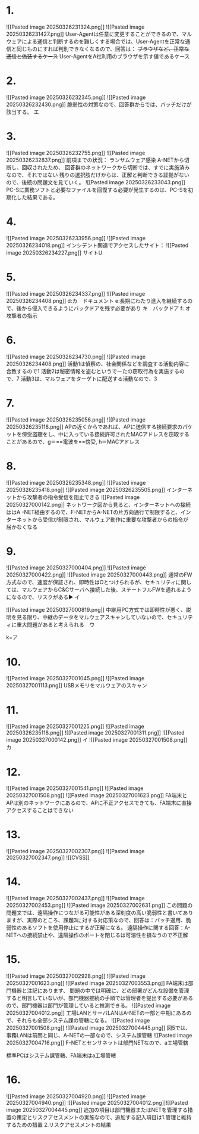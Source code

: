 # 1.
![[Pasted image 20250326231324.png]]
![[Pasted image 20250326231427.png]]
User-Agentは任意に変更することができるので、マルウェアによる通信と判断するのを難しくする場合では、User-Agentを正常な通信と同じものにすれば判別できなくなるので、回答は：
~~ブラウザなど、正常な通信と偽装するケース~~
User-AgentをA社利用のブラウザを示す値であるケース

# 2.
![[Pasted image 20250326232345.png]]
![[Pasted image 20250326232430.png]]
脆弱性の対策なので、回答群からでは、バッチだけが該当する。
エ

# 3.
![[Pasted image 20250326232755.png]]
![[Pasted image 20250326232837.png]]
前項までの状況：
ランサムウェア感染
A-NETから切断し、回収されたため、
回答群のネットワークから切断では、すでに実施済みなので、それではない
残りの選択肢だけからは、正解と判断できる証拠がないので、後続の問題文を見ていく。
![[Pasted image 20250326233043.png]]
PC-Sに業務ソフトと必要なファイルを回復する必要が発生するのは、PC-Sを初期化した結果である。

# 4.
![[Pasted image 20250326233956.png]]
![[Pasted image 20250326234018.png]]
インシデント関連でアクセスしたサイト：
![[Pasted image 20250326234227.png]]
サイトU

# 5.
![[Pasted image 20250326234337.png]]
![[Pasted image 20250326234408.png]]
d:カ　ドキュメント
e:長期にわたり進入を継続するので、後から侵入できるようにバックドアを残す必要があり
キ　バックドア
f: オ　攻撃者の指示

# 6.
![[Pasted image 20250326234730.png]]
![[Pasted image 20250326234408.png]]
活動1は偵察の、社会関係などを調査する活動内容に合致するので1
活動2は秘密情報を盗むというでーたの窃取行為を実施するので、7
活動3は、マルウェアをターゲトに配送する活動なので、3

# 7.
![[Pasted image 20250326235056.png]]
![[Pasted image 20250326235118.png]]
APの近くからであれば、APに送信する接続要求のパケットを傍受盗聴をし、中に入っている接続許可されたMACアドレスを窃取することがあるので、g＝==電波を==傍受, h＝MACアドレス

# 8.
![[Pasted image 20250326235348.png]]
![[Pasted image 20250326235418.png]]
![[Pasted image 20250326235505.png]]
インターネットから攻撃者の指令受信を阻止できる
![[Pasted image 20250327000142.png]]
ネットワーク図から見ると、インターネットへの接続ははA -NET経由するので、F-NETからA-NETの片方向通行で制限すると、インターネットから受信が制限され、マルウェア動作に重要な攻撃者からの指令が届かなくなる

# 9.
![[Pasted image 20250327000404.png]]
![[Pasted image 20250327000422.png]]
![[Pasted image 20250327000443.png]]
通常のFW方式なので、速度が保証され、即時性はOとつけられるが、セキュリティに関しては、マルウェアからC&Cサーバへ接続した後、ステートフルFWを通れるようになるので、リスクがある▶︎ イ

![[Pasted image 20250327000819.png]]
中継用PC方式では即時性が悪く、説明を見る限り、中継のデータをマルウェアスキャンしていないので、セキュリティに重大問題があると考えられる　ウ

k=ア

# 10.
![[Pasted image 20250327001045.png]]
![[Pasted image 20250327001113.png]]
USBメモリをマルウェアのスキャン

# 11.
![[Pasted image 20250327001225.png]]
![[Pasted image 20250326235118.png]]
![[Pasted image 20250327001311.png]]
![[Pasted image 20250327000142.png]]
イ
![[Pasted image 20250327001508.png]]
カ

# 12.
![[Pasted image 20250327001541.png]]
![[Pasted image 20250327001508.png]]
![[Pasted image 20250327001623.png]]
FA端末とAPは別のネットワークにあるので、APに不正アクセスできても、FA端末に直接アクセスすることはできない

# 13.
![[Pasted image 20250327002307.png]]
![[Pasted image 20250327002347.png]]
![[CVSS]]

# 14.
![[Pasted image 20250327002437.png]]
![[Pasted image 20250327002453.png]]
![[Pasted image 20250327002631.png]]
この問題の問題文では、遠隔操作につながる可能性がある深刻度の高い脆弱性と書いてありますが、実際のところ、課題3に対する対応策なので、回答は：バッチ適用、脆弱性のあるソフトを使用停止にするが正解になる。
遠隔操作に関する回答：A-NETへの接続禁止や、遠隔操作のポートを閉じるは可溶性を損なうので不正解

# 15.
![[Pasted image 20250327002928.png]]
![[Pasted image 20250327001623.png]]
![[Pasted image 20250327003553.png]]
FA端末は部門機器と注記にあります、
問題の中では明確に、どの部署がどんな設備を管理すると明言していないが、部門機器接続の手順では管理者を提出する必要があるので、部門機器は部門が管理していると推測できる。
![[Pasted image 20250327004012.png]]
工場LANとサーバLANはA-NETの一部と中期にあるので、それらも全部システム課の管轄になる。
![[Pasted image 20250327001508.png]]
![[Pasted image 20250327004445.png]]
図5では、事務LANは前問と同じ、A-NETの一部なので、システム課管轄
![[Pasted image 20250327004716.png]]
F-NETとセンサネットは部門NETなので、a工場管轄

標準PCはシステム課管轄、FA端末はa工場管轄

# 16.
![[Pasted image 20250327004920.png]]
![[Pasted image 20250327004940.png]]
![[Pasted image 20250327004012.png]]![[Pasted image 20250327004445.png]]
追加の項目は部門機器またはNETを管理する措置の策定とリスクアセスメントの実施なので、追加する記入項目は1.管理と維持するための措置 2.リスクアセスメントの結果